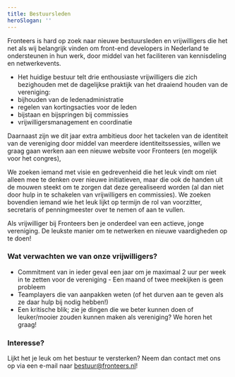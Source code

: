```yaml
---
title: Bestuursleden
heroSlogan: ''
---
```


Fronteers is hard op zoek naar nieuwe bestuursleden en vrijwilligers die het net als wij belangrijk vinden om front-end developers in Nederland te ondersteunen in hun werk, door middel van het faciliteren van kennisdeling en netwerkevents.

- Het huidige bestuur telt drie enthousiaste vrijwilligers die zich bezighouden met de dagelijkse praktijk van het draaiend houden van de vereniging:
- bijhouden van de ledenadministratie
- regelen van kortingsacties voor de leden
- bijstaan en bijspringen bij commissies
- vrijwilligersmanagement en coordinatie

Daarnaast zijn we dit jaar extra ambitieus door het tackelen van de identiteit van de vereniging door middel van meerdere identiteitssessies, willen we graag gaan werken aan een nieuwe website voor Fronteers (en mogelijk voor het congres),

We zoeken iemand met visie en gedrevenheid die het leuk vindt om niet alleen mee te denken over nieuwe initiatieven, maar die ook de handen uit de mouwen steekt om te zorgen dat deze gerealiseerd worden (al dan niet door hulp in te schakelen van vrijwilligers en commissies).
We zoeken bovendien iemand wie het leuk lijkt op termijn de rol van voorzitter, secretaris of penningmeester over te nemen of aan te vullen.

Als vrijwilliger bij Fronteers ben je onderdeel van een actieve, jonge vereniging. De leukste manier om te netwerken en nieuwe vaardigheden op te doen!

### Wat verwachten we van onze vrijwilligers?

- Commitment van in ieder geval een jaar om je maximaal 2 uur per week in te zetten voor de vereniging - Een maand of twee meekijken is geen probleem
- Teamplayers die van aanpakken weten (of het durven aan te geven als ze daar hulp bij nodig hebben!)
- Een kritische blik; zie je dingen die we beter kunnen doen of leuker/mooier zouden kunnen maken als vereniging? We horen het graag!

### Interesse?

Lijkt het je leuk om het bestuur te versterken? Neem dan contact met ons op via een e-mail naar [bestuur@fronteers.nl](mailto:bestuur@fronteers.nl)!
